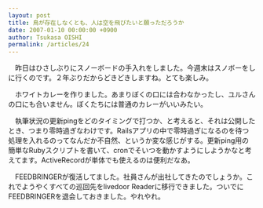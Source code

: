 ```yaml
---
layout: post
title: 鳥が存在しなくとも、人は空を飛びたいと願っただろうか
date: 2007-01-10 00:00:00 +0900
author: Tsukasa OISHI
permalink: /articles/24
---
```


　昨日はひさしぶりにスノーボードの手入れをしました。今週末はスノボーをしに行くのです。２年ぶりだからどきどきしますね。とても楽しみ。

　ホワイトカレーを作りました。あまりぼくの口には合わなかったし、ユルさんの口にも合いません。ぼくたちには普通のカレーがいいみたい。

　執筆状況の更新pingをどのタイミングで打つか、と考えると、それは公開したとき、つまり零時過ぎなわけです。Railsアプリの中で零時過ぎになるのを待つ処理を入れるのってなんだか不自然、というか変な感じがする。更新ping用の簡単なRubyスクリプトを書いて、cronでそいつを動かすようにしようかなと考えてます。ActiveRecordが単体でも使えるのは便利だなあ。

　FEEDBRINGERが復活してました。社員さんが出社してきたのでしょうか。これでようやくすべての巡回先をlivedoor Readerに移行できました。ついでにFEEDBRINGERを退会しておきました。やれやれ。


